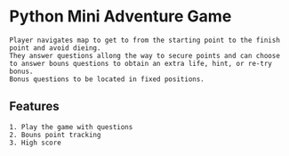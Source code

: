 # Python Mini Adventure Game

    Player navigates map to get to from the starting point to the finish point and avoid dieing. 
    They answer questions allong the way to secure points and can choose to answer bouns questions to obtain an extra life, hint, or re-try bonus. 
    Bonus questions to be located in fixed positions. 

## Features 

    1. Play the game with questions
    2. Bouns point tracking
    3. High score
